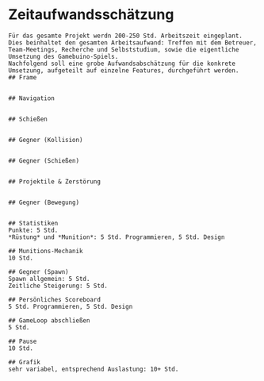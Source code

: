 # Zeitaufwandsschätzung
	Für das gesamte Projekt werdn 200-250 Std. Arbeitszeit eingeplant. Dies beinhaltet den gesamten Arbeitsaufwand: Treffen mit dem Betreuer, Team-Meetings, Recherche und Selbststudium, sowie die eigentliche Umsetzung des Gamebuino-Spiels.
	Nachfolgend soll eine grobe Aufwandsabschätzung für die konkrete Umsetzung, aufgeteilt auf einzelne Features, durchgeführt werden.
	## Frame
	
	
	## Navigation
	
	
	## Schießen 
	
	
	## Gegner (Kollision)
	
	
	## Gegner (Schießen)
	
	
	## Projektile & Zerstörung
	
	
	## Gegner (Bewegung)
	
	
	## Statistiken
	Punkte: 5 Std.
	*Rüstung* und *Munition*: 5 Std. Programmieren, 5 Std. Design
	
	## Munitions-Mechanik
	10 Std.
	
	## Gegner (Spawn)
	Spawn allgemein: 5 Std.
	Zeitliche Steigerung: 5 Std.
	
	## Persönliches Scoreboard
	5 Std. Programmieren, 5 Std. Design
	
	## GameLoop abschließen
	5 Std.
	
	## Pause
	10 Std.
	
	## Grafik
	sehr variabel, entsprechend Auslastung: 10+ Std.
